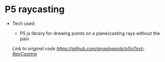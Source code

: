 # P5 raycasting

- Tech used
  - P5 js library for drwaing points on a plane/casting rays without the pain
 

  _Link to original code https://github.com/angelopoole/p5jsTest-RayCasting_

